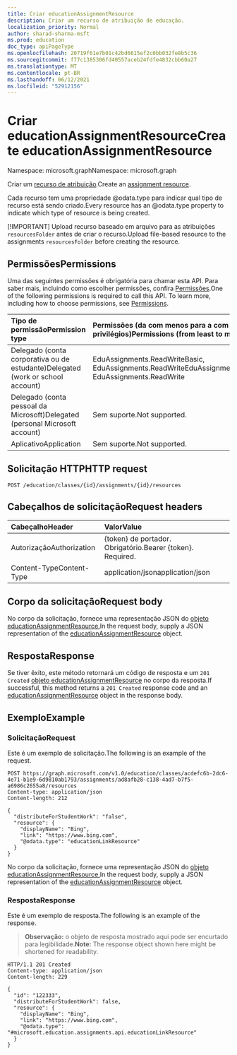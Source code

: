 ```yaml
---
title: Criar educationAssignmentResource
description: Criar um recurso de atribuição de educação.
localization_priority: Normal
author: sharad-sharma-msft
ms.prod: education
doc_type: apiPageType
ms.openlocfilehash: 20719f61e7b01c42bd6615ef2c0bb032fe8b5c36
ms.sourcegitcommit: f77c1385306fd40557aceb24fdfe4832cbb60a27
ms.translationtype: MT
ms.contentlocale: pt-BR
ms.lasthandoff: 06/12/2021
ms.locfileid: "52912156"
---
```

# <a name="create-educationassignmentresource"></a><span data-ttu-id="e5326-103">Criar educationAssignmentResource</span><span class="sxs-lookup"><span data-stu-id="e5326-103">Create educationAssignmentResource</span></span>

<span data-ttu-id="e5326-104">Namespace: microsoft.graph</span><span class="sxs-lookup"><span data-stu-id="e5326-104">Namespace: microsoft.graph</span></span>

<span data-ttu-id="e5326-105">Criar um [recurso de atribuição](../resources/educationassignmentresource.md).</span><span class="sxs-lookup"><span data-stu-id="e5326-105">Create an [assignment resource](../resources/educationassignmentresource.md).</span></span> 

<span data-ttu-id="e5326-106">Cada recurso tem uma propriedade @odata.type para indicar qual tipo de recurso está sendo criado.</span><span class="sxs-lookup"><span data-stu-id="e5326-106">Every resource has an @odata.type property to indicate which type of resource is being created.</span></span> 

[!IMPORTANT] 
<span data-ttu-id="e5326-107">Upload recurso baseado em arquivo para as atribuições `resourcesFolder` antes de criar o recurso.</span><span class="sxs-lookup"><span data-stu-id="e5326-107">Upload file-based resource to the assignments `resourcesFolder` before creating the resource.</span></span> 

## <a name="permissions"></a><span data-ttu-id="e5326-108">Permissões</span><span class="sxs-lookup"><span data-stu-id="e5326-108">Permissions</span></span>
<span data-ttu-id="e5326-p101">Uma das seguintes permissões é obrigatória para chamar esta API. Para saber mais, incluindo como escolher permissões, confira [Permissões](/graph/permissions-reference).</span><span class="sxs-lookup"><span data-stu-id="e5326-p101">One of the following permissions is required to call this API. To learn more, including how to choose permissions, see [Permissions](/graph/permissions-reference).</span></span>

|<span data-ttu-id="e5326-111">Tipo de permissão</span><span class="sxs-lookup"><span data-stu-id="e5326-111">Permission type</span></span>      | <span data-ttu-id="e5326-112">Permissões (da com menos para a com mais privilégios)</span><span class="sxs-lookup"><span data-stu-id="e5326-112">Permissions (from least to most privileged)</span></span>              |
|:--------------------|:---------------------------------------------------------|
|<span data-ttu-id="e5326-113">Delegado (conta corporativa ou de estudante)</span><span class="sxs-lookup"><span data-stu-id="e5326-113">Delegated (work or school account)</span></span> |  <span data-ttu-id="e5326-114">EduAssignments.ReadWriteBasic, EduAssignments.ReadWrite</span><span class="sxs-lookup"><span data-stu-id="e5326-114">EduAssignments.ReadWriteBasic, EduAssignments.ReadWrite</span></span>  |
|<span data-ttu-id="e5326-115">Delegado (conta pessoal da Microsoft)</span><span class="sxs-lookup"><span data-stu-id="e5326-115">Delegated (personal Microsoft account)</span></span> |  <span data-ttu-id="e5326-116">Sem suporte.</span><span class="sxs-lookup"><span data-stu-id="e5326-116">Not supported.</span></span>  |
|<span data-ttu-id="e5326-117">Aplicativo</span><span class="sxs-lookup"><span data-stu-id="e5326-117">Application</span></span> | <span data-ttu-id="e5326-118">Sem suporte.</span><span class="sxs-lookup"><span data-stu-id="e5326-118">Not supported.</span></span>  | 

## <a name="http-request"></a><span data-ttu-id="e5326-119">Solicitação HTTP</span><span class="sxs-lookup"><span data-stu-id="e5326-119">HTTP request</span></span>
<!-- { "blockType": "ignored" } -->
```http
POST /education/classes/{id}/assignments/{id}/resources
```
## <a name="request-headers"></a><span data-ttu-id="e5326-120">Cabeçalhos de solicitação</span><span class="sxs-lookup"><span data-stu-id="e5326-120">Request headers</span></span>
| <span data-ttu-id="e5326-121">Cabeçalho</span><span class="sxs-lookup"><span data-stu-id="e5326-121">Header</span></span>       | <span data-ttu-id="e5326-122">Valor</span><span class="sxs-lookup"><span data-stu-id="e5326-122">Value</span></span> |
|:---------------|:--------|
| <span data-ttu-id="e5326-123">Autorização</span><span class="sxs-lookup"><span data-stu-id="e5326-123">Authorization</span></span>  | <span data-ttu-id="e5326-p102">{token} de portador. Obrigatório.</span><span class="sxs-lookup"><span data-stu-id="e5326-p102">Bearer {token}. Required.</span></span>  |
| <span data-ttu-id="e5326-126">Content-Type</span><span class="sxs-lookup"><span data-stu-id="e5326-126">Content-Type</span></span>  | <span data-ttu-id="e5326-127">application/json</span><span class="sxs-lookup"><span data-stu-id="e5326-127">application/json</span></span>  |

## <a name="request-body"></a><span data-ttu-id="e5326-128">Corpo da solicitação</span><span class="sxs-lookup"><span data-stu-id="e5326-128">Request body</span></span>
<span data-ttu-id="e5326-129">No corpo da solicitação, fornece uma representação JSON do [objeto educationAssignmentResource.](../resources/educationassignmentresource.md)</span><span class="sxs-lookup"><span data-stu-id="e5326-129">In the request body, supply a JSON representation of the [educationAssignmentResource](../resources/educationassignmentresource.md) object.</span></span>


## <a name="response"></a><span data-ttu-id="e5326-130">Resposta</span><span class="sxs-lookup"><span data-stu-id="e5326-130">Response</span></span>
<span data-ttu-id="e5326-131">Se tiver êxito, este método retornará um código de resposta e um `201 Created` [objeto educationAssignmentResource](../resources/educationassignmentresource.md) no corpo da resposta.</span><span class="sxs-lookup"><span data-stu-id="e5326-131">If successful, this method returns a `201 Created` response code and an [educationAssignmentResource](../resources/educationassignmentresource.md) object in the response body.</span></span>

## <a name="example"></a><span data-ttu-id="e5326-132">Exemplo</span><span class="sxs-lookup"><span data-stu-id="e5326-132">Example</span></span>
### <a name="request"></a><span data-ttu-id="e5326-133">Solicitação</span><span class="sxs-lookup"><span data-stu-id="e5326-133">Request</span></span>
<span data-ttu-id="e5326-134">Este é um exemplo de solicitação.</span><span class="sxs-lookup"><span data-stu-id="e5326-134">The following is an example of the request.</span></span>
<!-- {
  "blockType": "request",
  "sampleKeys": ["ad8afb28-c138-4ad7-b7f5-a6986c2655a8"],
  "name": "create_educationassignmentresource_from_educationassignment"
}-->
```http
POST https://graph.microsoft.com/v1.0/education/classes/acdefc6b-2dc6-4e71-b1e9-6d9810ab1793/assignments/ad8afb28-c138-4ad7-b7f5-a6986c2655a8/resources
Content-type: application/json
Content-length: 212

{
  "distributeForStudentWork": "false",
  "resource": {
    "displayName": "Bing",
    "link": "https://www.bing.com",
    "@odata.type": "educationLinkResource"
  }
}

```
<span data-ttu-id="e5326-135">No corpo da solicitação, fornece uma representação JSON do [objeto educationAssignmentResource.](../resources/educationassignmentresource.md)</span><span class="sxs-lookup"><span data-stu-id="e5326-135">In the request body, supply a JSON representation of the [educationAssignmentResource](../resources/educationassignmentresource.md) object.</span></span>

### <a name="response"></a><span data-ttu-id="e5326-136">Resposta</span><span class="sxs-lookup"><span data-stu-id="e5326-136">Response</span></span>
<span data-ttu-id="e5326-137">Este é um exemplo de resposta.</span><span class="sxs-lookup"><span data-stu-id="e5326-137">The following is an example of the response.</span></span> 

><span data-ttu-id="e5326-138">**Observação:** o objeto de resposta mostrado aqui pode ser encurtado para legibilidade.</span><span class="sxs-lookup"><span data-stu-id="e5326-138">**Note:** The response object shown here might be shortened for readability.</span></span>


<!-- {
  "blockType": "response",
  "truncated": true,
  "@odata.type": "microsoft.graph.educationAssignmentResource"
} -->
```http
HTTP/1.1 201 Created
Content-type: application/json
Content-length: 229

{
  "id": "122333",
  "distributeForStudentWork": false,
  "resource": {
    "displayName": "Bing",
    "link": "https://www.bing.com",
    "@odata.type": "#microsoft.education.assignments.api.educationLinkResource"
  }
}

```
<!-- uuid: 8fcb5dbc-d5aa-4681-8e31-b001d5168d79
2015-10-25 14:57:30 UTC -->
<!--
{
  "type": "#page.annotation",
  "description": "Create educationAssignmentResource",
  "keywords": "",
  "section": "documentation",
  "tocPath": "",
  "suppressions": []
}
-->


